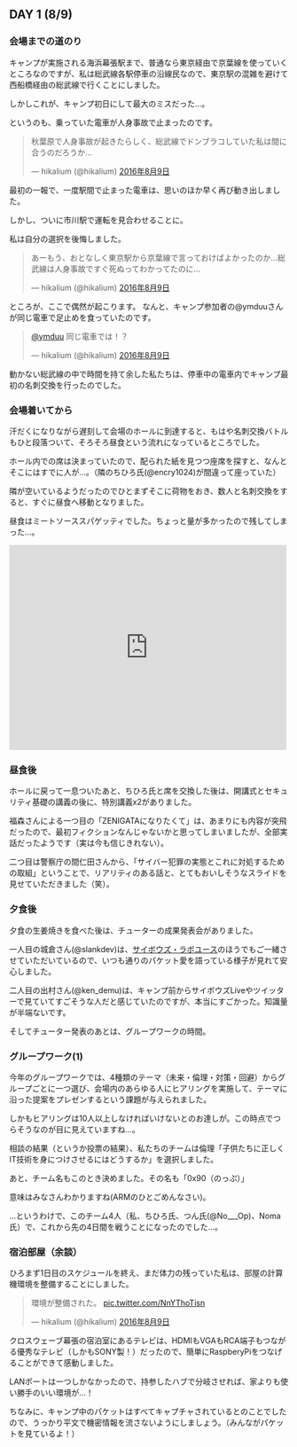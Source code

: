 ## DAY 1 (8/9)

### 会場までの道のり

キャンプが実施される海浜幕張駅まで、普通なら東京経由で京葉線を使っていくところなのですが、私は総武線各駅停車の沿線民なので、東京駅の混雑を避けて西船橋経由の総武線で行くことにしました。

しかしこれが、キャンプ初日にして最大のミスだった…。

というのも、乗っていた電車が人身事故で止まったのです。

<blockquote class="twitter-tweet" data-lang="ja"><p lang="ja" dir="ltr">秋葉原で人身事故が起きたらしく、総武線でドンブラコしていた私は間に合うのだろうか…</p>&mdash; hikalium (@hikalium) <a href="https://twitter.com/hikalium/status/762821860761280512">2016年8月9日</a></blockquote>
<script async src="//platform.twitter.com/widgets.js" charset="utf-8"></script>

最初の一報で、一度駅間で止まった電車は、思いのほか早く再び動き出しました。

しかし、ついに市川駅で運転を見合わせることに。

私は自分の選択を後悔しました。

<blockquote class="twitter-tweet" data-lang="ja"><p lang="ja" dir="ltr">あーもう、おとなしく東京駅から京葉線で言っておけばよかったのか…総武線は人身事故ですぐ死ぬってわかってたのに…</p>&mdash; hikalium (@hikalium) <a href="https://twitter.com/hikalium/status/762830287600398336">2016年8月9日</a></blockquote>
<script async src="//platform.twitter.com/widgets.js" charset="utf-8"></script>

ところが、ここで偶然が起こります。
なんと、キャンプ参加者の@ymduuさんが同じ電車で足止めを食っていたのです。

<blockquote class="twitter-tweet" data-lang="ja"><p lang="ja" dir="ltr"><a href="https://twitter.com/ymduu">@ymduu</a> 同じ電車では！？</p>&mdash; hikalium (@hikalium) <a href="https://twitter.com/hikalium/status/762830826706866176">2016年8月9日</a></blockquote>
<script async src="//platform.twitter.com/widgets.js" charset="utf-8"></script>

動かない総武線の中で時間を持て余した私たちは、停車中の電車内でキャンプ最初の名刺交換を行ったのでした。

### 会場着いてから

汗だくになりながら遅刻して会場のホールに到達すると、もはや名刺交換バトルもひと段落ついて、そろそろ昼食という流れになっているところでした。

ホール内での席は決まっていたので、配られた紙を見つつ座席を探すと、なんとそこにはすでに人が…。（隣のちひろ氏(@encry1024)が間違って座っていた）

隣が空いているようだったのでひとまずそこに荷物をおき、数人と名刺交換をすると、すぐに昼食へ移動となりました。

昼食はミートソーススパゲッティでした。ちょっと量が多かったので残してしまった…。

<iframe src="https://www.facebook.com/plugins/post.php?href=https%3A%2F%2Fwww.facebook.com%2Fseccampjapan%2Fposts%2F1189807967737128%3A0&width=500" width="500" height="370" style="border:none;overflow:hidden" scrolling="no" frameborder="0" allowTransparency="true"></iframe>

### 昼食後

ホールに戻って一息ついたあと、ちひろ氏と席を交換した後は、開講式とセキュリティ基礎の講義の後に、特別講義x2がありました。

福森さんによる一つ目の「ZENIGATAになりたくて」は、あまりにも内容が突飛だったので、最初フィクションなんじゃないかと思ってしまいましたが、全部実話だったようです（実は今も信じきれない）。

二つ目は警察庁の間仁田さんから、「サイバー犯罪の実態とこれに対処するための取組」ということで、リアリティのある話と、とてもおいしそうなスライドを見せていただきました（笑）。

### 夕食後
夕食の生姜焼きを食べた後は、チューターの成果発表会がありました。

一人目の城倉さん(@slankdev)は、[サイボウズ・ラボユース](http://labs.cybozu.co.jp/youth.html)のほうでもご一緒させていただいているので、いつも通りのパケット愛を語っている様子が見れて安心しました。

二人目の出村さん(@ken_demu)は、キャンプ前からサイボウズLiveやツイッターで見ていてすごそうな人だと感じていたのですが、本当にすごかった。知識量が半端ないです。

そしてチューター発表のあとは、グループワークの時間。

### グループワーク(1)

今年のグループワークでは、4種類のテーマ（未来・倫理・対策・回避）からグループごとに一つ選び、会場内のあらゆる人にヒアリングを実施して、テーマに沿った提案をプレゼンするという課題が与えられました。

しかもヒアリングは10人以上しなければいけないとのお達しが。この時点でつらそうなのが目に見えていますね…。

相談の結果（というか投票の結果）、私たちのチームは倫理「子供たちに正しくIT技術を身につけさせるにはどうするか」を選択しました。

あと、チーム名もこのとき決めました。その名も「0x90（のっぷ）」

意味はみなさんわかりますね(ARMのひとごめんなさい)。

…というわけで、このチーム4人（私、ちひろ氏、つん氏(@No___Op)、Noma氏）で、これから先の4日間を戦うことになったのでした…。

### 宿泊部屋（余談）

ひろまず1日目のスケジュールを終え、まだ体力の残っていた私は、部屋の計算機環境を整備することにしました。

<blockquote class="twitter-tweet" data-lang="ja"><p lang="ja" dir="ltr">環境が整備された。 <a href="https://t.co/NnYThoTisn">pic.twitter.com/NnYThoTisn</a></p>&mdash; hikalium (@hikalium) <a href="https://twitter.com/hikalium/status/763007399418408960">2016年8月9日</a></blockquote>
<script async src="//platform.twitter.com/widgets.js" charset="utf-8"></script>

クロスウェーブ幕張の宿泊室にあるテレビは、HDMIもVGAもRCA端子もつながる優秀なテレビ（しかもSONY製！）だったので、簡単にRaspberyPiをつなげることができて感動しました。

LANポートは一つしかなかったので、持参したハブで分岐させれば、家よりも使い勝手のいい環境が…！

ちなみに、キャンプ中のパケットはすべてキャプチャされているとのことでしたので、うっかり平文で機密情報を流さないようにしましょう。（みんながパケットを見ているよ！）
